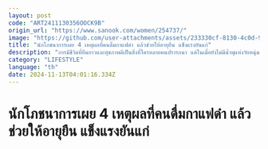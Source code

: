```yaml
---
layout: post
code: "ART2411130356OOCK9B"
origin_url: "https://www.sanook.com/women/254737/"
image: "https://github.com/user-attachments/assets/233330cf-8130-4c0d-93ad-f1c043740642"
title: "นักโภชนาการเผย 4 เหตุผลที่คนดื่มกาแฟดำ แล้วช่วยให้อายุยืน แข็งแรงยันแก่"
description: "การมีชีวิตที่ยืนยาวและสุขภาพดีเป็นสิ่งที่ใครหลายคนปรารถนา แต่ในเมื่อยังไม่มีน้ำพุแห่งวัยหนุ่มสาวให้เราได้ดื่ม "
category: "LIFESTYLE"
language: "th"
date: 2024-11-13T04:01:16.334Z
---
```


# นักโภชนาการเผย 4 เหตุผลที่คนดื่มกาแฟดำ แล้วช่วยให้อายุยืน แข็งแรงยันแก่